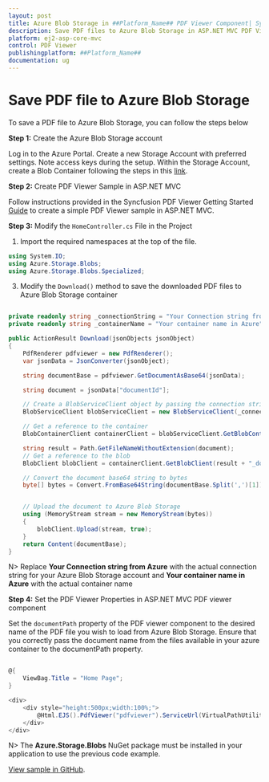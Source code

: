 ```yaml
---
layout: post
title: Azure Blob Storage in ##Platform_Name## PDF Viewer Component| Syncfusion
description: Save PDF files to Azure Blob Storage in ASP.NET MVC PDF Viewer component of Syncfusion Essential JS 2 and more.
platform: ej2-asp-core-mvc
control: PDF Viewer
publishingplatform: ##Platform_Name##
documentation: ug
---
```


# Save PDF file to Azure Blob Storage

To save a PDF file to Azure Blob Storage, you can follow the steps below

**Step 1:** Create the Azure Blob Storage account

Log in to the Azure Portal. Create a new Storage Account with preferred settings. Note access keys during the setup. Within the Storage Account, create a Blob Container following the steps in this [link](https://learn.microsoft.com/en-us/azure/storage/common/storage-account-create?toc=%2Fazure%2Fstorage%2Fblobs%2Ftoc.json&tabs=azure-portal).

**Step 2:** Create PDF Viewer Sample in ASP.NET MVC

Follow instructions provided in the Syncfusion PDF Viewer Getting Started [Guide](https://ej2.syncfusion.com/aspnetmvc/documentation/pdfviewer/getting-started-with-server-backed#integrate-pdf-viewer-into-an-aspnet-mvc-application) to create a simple PDF Viewer sample in ASP.NET MVC.

**Step 3:** Modify the `HomeController.cs` File in the Project 

1. Import the required namespaces at the top of the file.

```csharp
using System.IO;
using Azure.Storage.Blobs;
using Azure.Storage.Blobs.Specialized;
```

3. Modify the `Download()` method to save the downloaded PDF files to Azure Blob Storage container

```csharp

private readonly string _connectionString = "Your Connection string from Azure";
private readonly string _containerName = "Your container name in Azure";

public ActionResult Download(jsonObjects jsonObject)
{
    PdfRenderer pdfviewer = new PdfRenderer();
    var jsonData = JsonConverter(jsonObject);

    string documentBase = pdfviewer.GetDocumentAsBase64(jsonData);

    string document = jsonData["documentId"];

    // Create a BlobServiceClient object by passing the connection string.
    BlobServiceClient blobServiceClient = new BlobServiceClient(_connectionString);

    // Get a reference to the container
    BlobContainerClient containerClient = blobServiceClient.GetBlobContainerClient(_containerName);

    string result = Path.GetFileNameWithoutExtension(document);
    // Get a reference to the blob
    BlobClient blobClient = containerClient.GetBlobClient(result + "_download.pdf");

    // Convert the document base64 string to bytes
    byte[] bytes = Convert.FromBase64String(documentBase.Split(',')[1]);


    // Upload the document to Azure Blob Storage
    using (MemoryStream stream = new MemoryStream(bytes))
    {
        blobClient.Upload(stream, true);
    }
    return Content(documentBase);
}


```

N> Replace **Your Connection string from Azure** with the actual connection string for your Azure Blob Storage account and **Your container name in Azure** with the actual container name 

**Step 4:** Set the PDF Viewer Properties in ASP.NET MVC PDF viewer component

Set the `documentPath` property of the PDF viewer component to the desired name of the PDF file you wish to load from Azure Blob Storage. Ensure that you correctly pass the document name from the files available in your azure container to the documentPath property.

```csharp

@{
    ViewBag.Title = "Home Page";
}

<div>
    <div style="height:500px;width:100%;">
        @Html.EJS().PdfViewer("pdfviewer").ServiceUrl(VirtualPathUtility.ToAbsolute("~/Home/")).DocumentPath("PDF_Succinctly.pdf").Render()
    </div>
</div>

```

N> The **Azure.Storage.Blobs** NuGet package must be installed in your application to use the previous code example.

[View sample in GitHub](https://github.com/SyncfusionExamples/open-save-pdf-documents-in-azure-blob-storage).